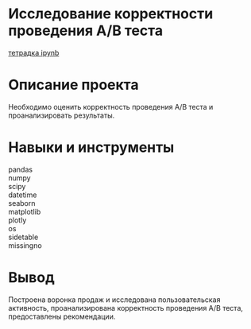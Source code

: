 # Исследование корректности проведения А/В теста
[тетрадка ipynb](https://nbviewer.org/github/BurakovvDM/Portfolio_ya_practicum/blob/main/check_AB_test/check_AB_test.ipynb)

# Описание проекта
Необходимо оценить корректность проведения A/B теста и проанализировать результаты.

# Навыки и инструменты
pandas <br>
numpy <br>
scipy <br>
datetime <br>
seaborn <br>
matplotlib <br>
plotly <br>
os <br>
sidetable <br>
missingno <br>

# Вывод
Построена воронка продаж и исследована пользовательская активность, проанализирована корректность проведения А/В теста, предоставлены рекомендации.
